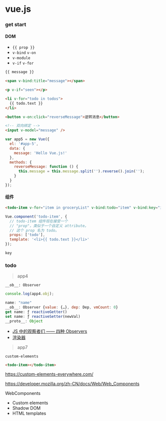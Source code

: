 # vue.js

### get start

#### DOM

- `{{ prop }}`
- `v-bind` `v-on`
- `v-module`
- `v-if` `v-for`

```html
{{ message }}

<span v-bind:title="message"></span>

<p v-if="seen"></p>

<li v-for="todo in todos">
  {{ todo.text }}
</li>

<button v-on:click="reverseMessage">逆转消息</button>

<!-- 双向绑定 -->
<input v-model="message" />
```

```js
var app5 = new Vue({
  el: '#app-5',
  data: {
    message: 'Hello Vue.js!'
  },
  methods: {
    reverseMessage: function () {
      this.message = this.message.split('').reverse().join('');
    }
  }
});
```

#### 组件

```html
<todo-item v-for="item in groceryList" v-bind:todo="item" v-bind:key="item.id"> </todo-item>
```

```js
Vue.component('todo-item', {
  // todo-item 组件现在接受一个
  // "prop"，类似于一个自定义 attribute。
  // 这个 prop 名为 todo。
  props: ['todo'],
  template: '<li>{{ todo.text }}</li>'
});
```

`key`

### todo

> app4

`__ob__: Observer`

```js
console.log(app4.obj);

name: "name"
__ob__: Observer {value: {…}, dep: Dep, vmCount: 0}
get name: ƒ reactiveGetter()
set name: ƒ reactiveSetter(newVal)
__proto__: Object
```

- [JS 中的观察者们 —— 四种 Observers](https://xiaotianxia.github.io/blog/vuepress/js/four_kinds_of_observers.html)
- [渲染器](http://hcysun.me/vue-design/zh/)

> app7

`custom-elements`

```html
<todo-item></todo-item>
```

<https://custom-elements-everywhere.com/>

<https://developer.mozilla.org/zh-CN/docs/Web/Web_Components>

WebComponents

- Custom elements
- Shadow DOM
- HTML templates
